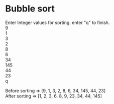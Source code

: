 # Bubble sort

Enter Integer values for sorting. enter "q" to finish. <br />
9 <br />
1 <br />
3 <br />
2 <br />
8 <br />
6 <br />
34 <br />
145 <br />
44 <br />
23 <br />
q <br />

Before sorting => [9, 1, 3, 2, 8, 6, 34, 145, 44, 23] <br />
After sorting => [1, 2, 3, 6, 8, 9, 23, 34, 44, 145]
